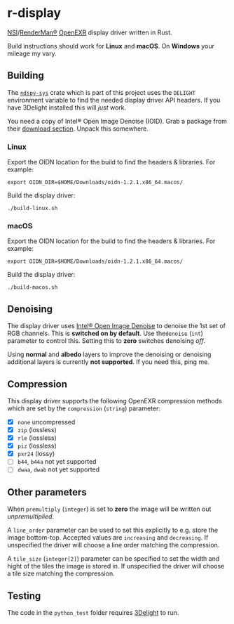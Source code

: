 # r-display

[NSI](https://nsi.readthedocs.io/)/[RenderMan®](https://renderman.pixar.com/)
[OpenEXR](http://www.openexr.com/) display driver written in Rust.

Build instructions should work for **Linux** and **macOS**. On **Windows** your
mileage my vary.

## Building

The [`ndspy-sys`](https://github.com/virtualritz/r-display/blob/master/ndspy-sys/) crate which is part of this project uses the `DELIGHT` environment variable to find the needed display driver API headers. If you have 3Delight installed this will *just* work.

You need a copy of Intel® Open Image Denoise (IOID). Grab a package from their [download section](https://www.openimagedenoise.org/downloads.html). Unpack this somewhere.

### Linux

Export the OIDN location for the build to find the headers & libraries. For example:
```
export OIDN_DIR=$HOME/Downloads/oidn-1.2.1.x86_64.macos/
```

Build the display driver:
```shell
./build-linux.sh
```

### macOS

Export the OIDN location for the build to find the headers & libraries. For example:
```
export OIDN_DIR=$HOME/Downloads/oidn-1.2.1.x86_64.macos/
```

Build the display driver:
```shell
./build-macos.sh
```

## Denoising

The display driver uses [Intel® Open Image Denoise](https://www.openimagedenoise.org/) to denoise the 1st set of RGB channels. This is **switched on by default**. Use the`denoise` (`int`) parameter to control this. Setting this to **zero** switches denoising *off*.

Using **normal** and **albedo** layers to improve the denoising or denoising additional layers is currently **not supported**. If you need this, ping me.

## Compression

This display driver supports the following OpenEXR compression methods which are set by the `compression` (`string`) parameter:

-   [x] `none` uncompressed
-   [x] `zip` (lossless)
-   [x] `rle` (lossless)
-   [x] `piz` (lossless)
-   [x] `pxr24` (lossy)
-   [ ] `b44`, `b44a` not yet supported
-   [ ] `dwaa`, `dwab` not yet supported

## Other parameters

When `premultiply` (`integer`) is set to **zero** the image will be written out *unpremultiplied*.

A `line_order` parameter can be used to set this explicitly to e.g. store the image bottom-top. Accepted values are `increasing` and `decreasing`.
If unspecified the driver will choose a line order matching the compression.

A `tile_size` (`integer[2]`) parameter can be specified to set the width and hight of the tiles the image is stored in.
If unspecified the driver will choose a tile size matching the compression.

## Testing

The code in the `python_test` folder requires [3Delight](https://www.3delight.com/)
to run.
